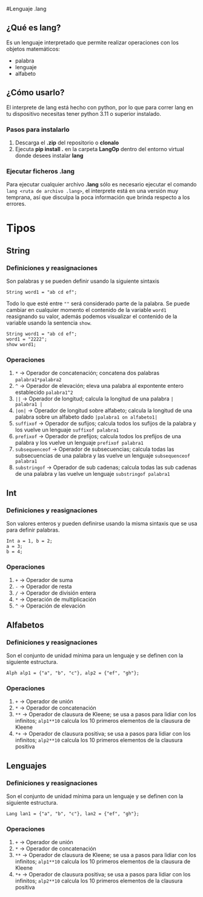 #Lenguaje .lang
## ¿Qué es lang?
Es un lenguaje interpretado que permite realizar operaciones con los objetos matemáticos:
  - palabra
  - lenguaje
  - alfabeto

## ¿Cómo usarlo?
El interprete de lang está hecho con python, por lo que para correr lang en tu dispositivo necesitas
tener python 3.11 o superior instalado.

### Pasos para instalarlo
  1. Descarga el **.zip** del repositorio o **clonalo**
  2.  Ejecuta **pip install .** en la carpeta **LangOp** dentro del entorno virtual donde desees instalar **lang**

### Ejecutar ficheros .lang
Para ejecutar cualquier archivo **.lang** sólo es necesario ejecutar el comando `lang <ruta de archivo .lang>`,
el interprete está en una versión muy temprana, así que disculpa la poca información que brinda respecto a los errores.

# Tipos

## String
### Definiciones y reasignaciones
Son palabras y se pueden definir usando la siguiente sintaxis
```
String word1 = "ab cd ef";
```
Todo lo que esté entre `""` será considerado parte de la palabra.
Se puede cambiar en cualquier momento el contenido de la variable `word1` reasignando su valor,
además podemos visualizar el contenido de la variable usando la sentencia `show`.

```
String word1 = "ab cd ef";
word1 = "2222";
show word1;
```
### Operaciones
  1. `*` -> Operador de concatenación; concatena dos palabras `palabra1*palabra2`
  2. `^` -> Operador de elevación; eleva una palabra al expontente entero establecido `palabra1^2`
  3. `||` -> Operador de longitud; calcula la longitud de una palabra `| palabra1 |`
  4. `|on|` -> Operador de longitud sobre alfabeto; calcula la longitud de una palabra sobre un alfabeto dado `|palabra1 on alfabeto1|`
  5. `suffixof` -> Operador de sufijos; calcula todos los sufijos de la palabra y los vuelve un lenguaje `suffixof palabra1`
  6. `prefixof` -> Operador de prefijos; calcula todos los prefijos de una palabra y los vuelve un lenguaje `prefixof palabra1`
  7. `subsequenceof` -> Operador de subsecuencias; calcula todas las subsecuencias de una palabra y las vuelve un lenguaje `subsequenceof palabra1`
  8. `substringof` -> Operador de sub cadenas; calcula todas las sub cadenas de una palabra y las vuelve un lenguaje `substringof palabra1`


## Int
### Definiciones y reasignaciones
Son valores enteros y pueden definirse usando la misma sintaxis que se usa para definir palabras.
```
Int a = 1, b = 2;
a = 3;
b = 4;
```
### Operaciones
  1. `+` -> Operador de suma
  2. `-` -> Operador de resta
  3. `/` -> Operador de división entera
  4. `*` -> Operación de multiplicación
  5. `^` -> Operación de elevación

## Alfabetos
### Definiciones y reasignaciones
Son el conjunto de unidad mínima para un lenguaje y se definen con la siguiente estructura.
```
Alph alp1 = {"a", "b", "c"}, alp2 = {"ef", "gh"};
```
### Operaciones
  1. `+` -> Operador de unión
  2. `*` -> Operador de concatenación
  3. `**` -> Operador de clausura de Kleene; se usa a pasos para lidiar con los infinitos; `alp1**10` calcula los 10 primeros elementos de la clausura de Kleene
  4. `*+` -> Operador de clausura positiva; se usa a pasos para lidiar con los infinitos; `alp2**10` calcula los 10 primeros elementos de la clausura positiva

## Lenguajes
### Definiciones y reasignaciones
Son el conjunto de unidad mínima para un lenguaje y se definen con la siguiente estructura.
```
Lang lan1 = {"a", "b", "c"}, lan2 = {"ef", "gh"};
```
### Operaciones
  1. `+` -> Operador de unión
  2. `*` -> Operador de concatenación
  3. `**` -> Operador de clausura de Kleene; se usa a pasos para lidiar con los infinitos; `alp1**10` calcula los 10 primeros elementos de la clausura de Kleene
  4. `*+` -> Operador de clausura positiva; se usa a pasos para lidiar con los infinitos; `alp2**10` calcula los 10 primeros elementos de la clausura positiva


